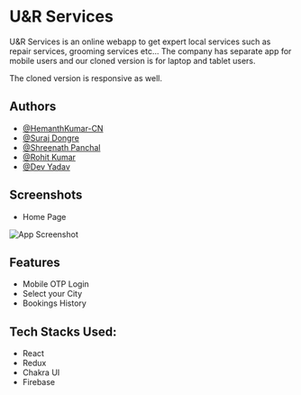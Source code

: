 
# U&R Services
U&R Services is an online webapp to get expert local services such as 
repair services, grooming services etc...
The company has separate app for mobile users and our cloned version is 
for laptop and tablet users.

The cloned version is responsive as well.






## Authors

- [@HemanthKumar-CN](https://github.com/HemanthKumar-CN)
- [@Suraj Dongre](https://github.com/surajDongre-16)
- [@Shreenath Panchal](https://github.com/Aknathpanchal)
- [@Rohit Kumar](https://github.com/rk6093720)
- [@Dev Yadav](https://github.com/devilla)



## Screenshots

- Home Page

![App Screenshot](https://i.ibb.co/Mf7PwLp/uc.png)


## Features

- Mobile OTP Login
- Select your City
- Bookings History


## Tech Stacks Used:

- React
- Redux
- Chakra UI
- Firebase




